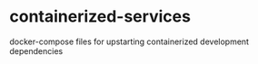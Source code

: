# containerized-services
docker-compose files for upstarting containerized development dependencies
